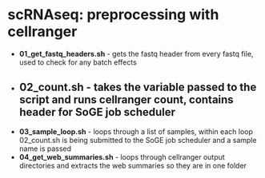 # scRNAseq: preprocessing with cellranger
- **01_get_fastq_headers.sh** - gets the fastq header from every fastq file, used to check for any batch effects
- **02_count.sh** - takes the variable passed to the script and runs cellranger count, contains header for SoGE job scheduler
  - 
- **03_sample_loop.sh** - loops through a list of samples, within each loop 02_count.sh is being submitted to the SoGE job scheduler and a sample name is passed
- **04_get_web_summaries.sh** - loops through cellranger output directories and extracts the web summaries so they are in one folder



